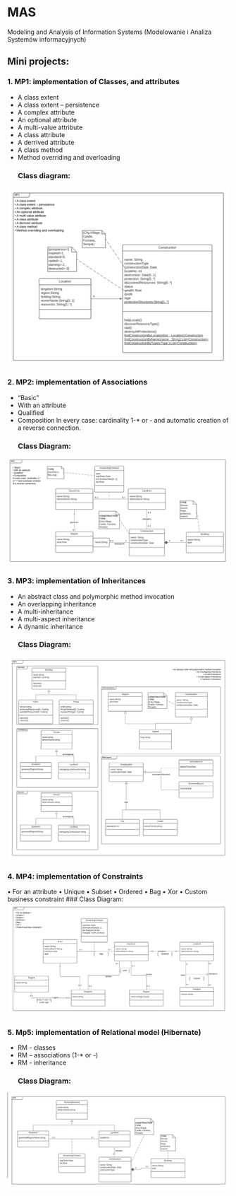 # MAS
Modeling and Analysis of Information Systems (Modelowanie i Analiza Systemów informacyjnych)

## Mini projects:
### 1. MP1: implementation of Classes, and attributes
  - A class extent
  - A class extent – persistence
  - A complex attribute
  - An optional attribute
  - A multi-value attribute
  - A class attribute
  - A derrived attribute
  - A class method
  - Method overriding and overloading
    ### Class diagram:
  ![Class diagram for mp1](/MP1/MP_1_uml.png)
### 2. MP2: implementation of Associations
  - “Basic”
  - With an attribute
  - Qualified
  - Composition
  In every case: cardinality 1-* or *-* and automatic creation of a reverse connection.
    ### Class Diagram:
  ![Class diagram for mp2](/MP2/MP2.png)
### 3. MP3: implementation of Inheritances
  - An abstract class and polymorphic method invocation
  - An overlapping inheritance
  - A multi-inheritance
  - A multi-aspect inheritance
  - A dynamic inheritance
    ### Class Diagram:
  ![Class diagram for mp3](/MP3/MP3.png)
### 4. MP4: implementation of Constraints
  • For an attribute
  • Unique
  • Subset
  • Ordered
  • Bag
  • Xor
  • Custom business constraint
    ### Class Diagram:
  ![Class diagram for mp4](/MP4/MP4.png)
### 5. Mp5: implementation of Relational model (Hibernate)
  - RM - classes
  - RM – associations (1-* or *-*)
  - RM - inheritance
    ### Class Diagram:
  ![Class diagram for mp5](/MP5/Projects.png)
